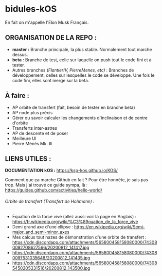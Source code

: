 # bidules-kOS
En fait on m'appelle l'Elon Musk Français.

## ORGANISATION DE LA REPO :
- **master :** Branche principale, la plus stable. Normalement tout marche dessus.
- **beta :** Branche de test, celle sur laquelle on push tout le code fini et à tester.
- Autres branches *(FlantierIV, PierreMenes, etc)* : Branches de développement, celles sur lesquelles le code se développe. Une fois le code fini, elles sont merge sur la beta.

## À faire :
- AP orbite de transfert (fait, besoin de tester en branche beta)
- AP node plus précis
- Gérer ou savoir calculer les changements d'inclinaison et de centre d'orbite
- Transferts inter-astres
- AP de descente et de poser
- Meilleure UI
- Pierre Ménès Mk. III

## LIENS UTILES :

**DOCUMENTATION kOS :** https://ksp-kos.github.io/KOS/

Comment que ça marche Github en fait ? Pour être honnête, je sais pas trop. Mais j'ai trouvé ce guide sympa, là : https://guides.github.com/activities/hello-world/

###### Orbite de transfert (Transfert de Hohmann) :

- Équation de la force vive (allez aussi voir la page en Anglais) : https://fr.wikipedia.org/wiki/%C3%89quation_de_la_force_vive
- Demi grand axe d'une ellipse : https://en.wikipedia.org/wiki/Semi-major_and_semi-minor_axes
- Mes calcus tout nazes de démonstration d'une orbite de transfert : https://cdn.discordapp.com/attachments/565800458158080000/743080082708627566/20200812_141417.jpg
- https://cdn.discordapp.com/attachments/565800458158080000/743080097531035648/20200812_141435.jpg
- https://cdn.discordapp.com/attachments/565800458158080000/743085450205331516/20200812_143500.jpg
